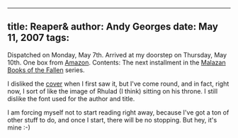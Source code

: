 -----
title:  Reaper&
author: Andy Georges
date: May 11, 2007
tags: 
-----







Dispatched on Monday, May 7th. Arrived at my doorstep on Thursday, May
10th. One box from [Amazon](http://amazon.co.uk/). Contents: The next
installment in the [Malazan Books of the
Fallen](http://malazanempire.com/) series.


I disliked the
[cover](http://www.amazon.co.uk/gp/product/images/0593046323/sr=8-1/qid=1178871757/ref=dp_image_text_0/203-6694556-8339161?ie=UTF8&n=266239&s=books&qid=1178871757&sr=8-1)
when I first saw it, but I've come round, and in fact, right now, I sort
of like the image of Rhulad (I think) sitting on his throne. I still
dislike the font used for the author and title.


I am forcing myself not to start reading right away, because I've got a
ton of other stuff to do, and once I start, there will be no stopping.
But hey, it's mine :-)




